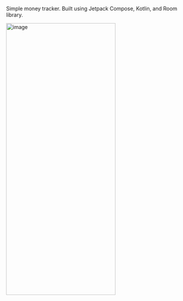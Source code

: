 Simple money tracker. Built using Jetpack Compose, Kotlin, and Room library.

<img width="296" height="734" alt="image" src="https://github.com/user-attachments/assets/136ade0a-e6dd-4720-a0ab-30714bc34fe4" />
